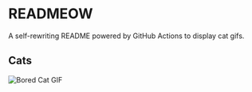 # READMEOW

A self-rewriting README powered by GitHub Actions to display cat gifs.

## Cats

![Bored Cat GIF](https://media1.giphy.com/media/v1.Y2lkPTlhY2QwMmRhbzRqdG5pdjk5NXBpaWY4c3VubmE4d2Z1dzgwbWR3eG1icmh6ZzNpbCZlcD12MV9naWZzX3NlYXJjaCZjdD1n/mlvseq9yvZhba/200.gif)
